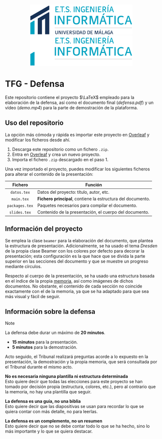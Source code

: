 <div align="center">
    <br/>
    <img src=".github/readme/etsii-claro.png#gh-light-mode-only" height=100 alt="ETSII logo (claro)"/>
    <img src=".github/readme/etsii-oscuro.png#gh-dark-mode-only" height=100 alt="ETSII logo (oscuro)"/>
    <br/>
</div>

# TFG - Defensa

Este repositorio contiene el proyecto $\LaTeX$ empleado para la elaboración de la defensa, así como el documento final (*defensa.pdf*) y un vídeo (*demo.mp4*) para la parte de demostración de la plataforma.

## Uso del repositorio

La opción más cómoda y rápida es importar este proyecto en [Overleaf](https://www.overleaf.com) y modificar los ficheros desde ahí.

1. Descarga este repositorio como un fichero `.zip`.
2. Entra en [Overleaf](https://www.overleaf.com) y crea un nuevo proyecto.
3. Importa el fichero `.zip` descargado en el paso 1.

Una vez importado el proyecto, puedes modificar los siguientes ficheros para alterar el contenido de la presentación:

|    Fichero     | Función                                                      |
|:--------------:| ------------------------------------------------------------ |
|  `datos.tex`   | Datos del proyecto: título, autor, etc.                      |
|   `main.tex`   | **Fichero principal**, contiene la estructura del documento. |
| `packages.tex` | Paquetes necesarios para compilar el documento.              |
|  `slides.tex`  | Contenido de la presentación, el cuerpo del documento.       |

## Información del proyecto

Se emplea la clase `beamer` para la elaboración del documento, que plantea la estructura de presentación. Adicionalmente, se ha usado el tema *Dresden* de la propia clase Beamer con los colores por defecto para decorar la presentación; esta configuración es la que hace que se divida la parte superior en las secciones del documento y que se muestre un progreso mediante círculos.

Respecto al cuerpo de la presentación, se ha usado una estructura basada en el índice de la propia [memoria](https://github.com/15Galan/tfg_memoria), así como imágenes de dichos documentos. No obstante, el contenido de cada sección no coincide exactamente con el de la memoria, ya que se ha adaptado para que sea más visual y fácil de seguir.

## Información sobre la defensa

> [!NOTE]
> La defensa debe durar un máximo de **20 minutos**.
>
> - **15 minutos** para la presentación.
> - **5 minutos** para la demostración.
>
> Acto seguido, el Tribunal realizará preguntas acorde a lo expuesto en la presentación, la demostración y la propia memoria, que será consultada por el Tribunal durante el mismo acto.

**No es necesaria ninguna plantilla ni estructura determinada**  
Esto quiere decir que todas las elecciones para este proyecto se han tomado por decisión propia (estructura, colores, etc.), pero al contrario que la memoria, no hay una plantilla que seguir.

**La defensa es una guía, no una biblia**  
Esto quiere decir que las diapositivas se usan para recordar lo que se quiera contar con más detalle, no para leerlas.

**La defensa es un complemento, no un resumen**  
Esto quiere decir que no se debe contar todo lo que se ha hecho, sino lo más importante y lo que se quiera destacar.
